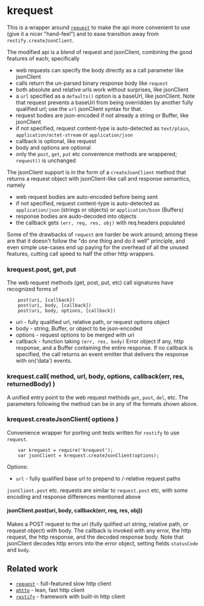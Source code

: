 krequest
========

This is a wrapper around [`request`](https://npmjs.org/package/request) to make the
api more convenient to use (give it a nicer "hand-feel") and to ease transition away
from `restify.createJsonClient`.

The modified api is a blend of request and jsonClient, combining the good features
of each; specifically

- web requests can specify the body directly as a call parameter like jsonClient
- calls return the un-parsed binary response body like `request`
- both absolute and relative urls work without surprises, like jsonClient
- a `url` specified as a `defaults()` option is a baseUrl, like jsonClient.  Note that request
  prevents a baseUrl from being overridden by another fully qualified url; use the `url`
  jsonClient syntax for that.
- request bodies are json-encoded if not already a string or Buffer, like jsonClient
- if not specified, request content-type is auto-detected as `text/plain`, `application/octet-stream` or `application/json`
- callback is optional, like request
- body and options are optional
- only the `post`, `get`, `put` etc convenience methods are wrappered; `request()` is unchanged

The jsonClient support is in the form of a `createJsonClient` method that returns
a request object with jsonClient-like call and response semantics, namely

- web request bodies are auto-encoded before being sent
- if not specified, request content-type is auto-detected as `application/json` (strings or objects) or `application/bson` (Buffers)
- response bodies are audo-decoded into objects
- the callback gets `(err, req, res, obj)` with req.headers populated

Some of the drawbacks of `request` are harder be work around; among these are that
it doesn't follow the "do one thing and do it well" principle, and even simple
use-cases end up paying for the overhead of all the unused features, cutting call
speed to half the other http wrappers.


### krequest.post, get, put

The web request methods (get, post, put, etc) call signatures have recognized forms of

        post(uri, [callback])
        post(uri, body, [callback])
        post(uri, body, options, [callback])

- uri - fully qualified url, relative path, or request options object
- body - string, Buffer, or object to be json-encoded
- options - request options to be merged with uri
- callback - function taking `(err, res, body)` Error object if any, http response,
  and a Buffer containing the entire response.  If no callback is specified, the
  call returns an event emitter that delivers the response with on('data') events.


### krequest.call( method, url, body, options, callback(err, res, returnedBody) )

A unified entry point to the web request methods `get`, `post`, `del`, etc.
The parameters following the method can be in any of the formats shown above.


### krequest.createJsonClient( options )

Convenience wrapper for porting unit tests written for `restify` to use `request`.

        var krequest = require('krequest');
        var jsonClient = krequest.createJsonClient(options);

Options:

- `url` - fully qualified base url to prepend to /-relative request paths

`jsonClient.post` etc. requests are similar to `request.post` etc, with some
encoding and response differences mentioned above

#### jsonClient.post(uri, body, callback(err, req, res, obj))

Makes a POST request to the uri (fully qulified url string, relative path, or
request object) with body.  The callback is invoked with any error, the http
request, the http response, and the decoded response body.  Note that jsonClient
decodes http errors into the error object, setting fields `statusCode` and `body`.


Related work
------------

- [`request`](https://npmjs.org/package/request) - full-featured slow http client
- [`qhttp`](https://npmjs.org/package/qhttp) - lean, fast http client
- [`restify`](https://npmjs.org/package/restify) - framework with built-in http client
